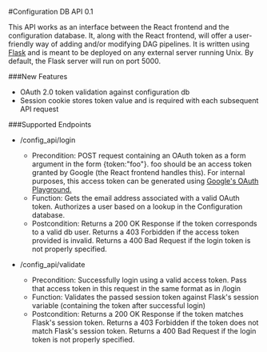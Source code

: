 #Configuration DB API 0.1

This API works as an interface between the React frontend and the configuration database. It, along with the React frontend, will offer a user-friendly way of adding and/or modifying DAG pipelines. It is written using [Flask](http://flask.pocoo.org/) and is meant to be deployed on any external server running Unix. By default, the Flask server will run on port 5000.

###New Features

* OAuth 2.0 token validation against configuration db
* Session cookie stores token value and is required with each subsequent API request

###Supported Endpoints
* /config_api/login
	- Precondition: POST request containing an OAuth token as a form argument in the form {token:"foo"}. foo should be an access token granted by Google (the React frontend handles this). For internal purposes, this access token can be generated using [Google's OAuth Playground.](https://developers.google.com/oauthplayground/)
	- Function: Gets the email address associated with a valid OAuth token. Authorizes a user based on a lookup in the Configuration database.
	- Postcondition: Returns a 200 OK Response if the token corresponds to a valid db user. Returns a 403 Forbidden if the access token provided is invalid. Returns a 400 Bad Request if the login token is not properly specified.

* /config_api/validate
	- Precondition: Successfully login using a valid access token. Pass that access token in this request in the same format as in /login
	- Function: Validates the passed session token against Flask's session variable (containing the token after successful login)
	- Postcondition: Returns a 200 OK Response if the token matches Flask's session token. Returns a 403 Forbidden if the token does not match Flask's session token. Returns a 400 Bad Request if the login token is not properly specified.